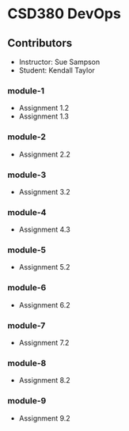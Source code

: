 # CSD380 DevOps
## Contributors
- Instructor: Sue Sampson
- Student: Kendall Taylor

### module-1
- Assignment 1.2
- Assignment 1.3

### module-2
- Assignment 2.2

### module-3
- Assignment 3.2

### module-4
- Assignment 4.3

### module-5
- Assignment 5.2

### module-6
- Assignment 6.2

### module-7
- Assignment 7.2

### module-8
- Assignment 8.2

### module-9
- Assignment 9.2
